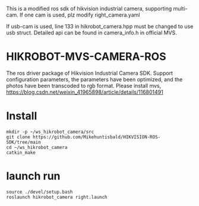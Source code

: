 This is a modified ros sdk of hikvision industrial camera, supporting multi-cam. If one cam is used, plz modify right_camera.yaml

If usb-cam is used, line 133 in hikrobot_camera.hpp must be changed to use usb struct. Detailed api can be found in camera_info.h in official MVS.
# HIKROBOT-MVS-CAMERA-ROS
The ros driver package of Hikvision Industrial Camera SDK. Support configuration parameters, the parameters have been optimized, and the photos have been transcoded to rgb format.
Please install mvs, https://blog.csdn.net/weixin_41965898/article/details/116801491

# Install
```
mkdir -p ~/ws_hikrobot_camera/src
git clone https://github.com/Mikehuntisbald/HIKVISION-ROS-SDK/tree/main
cd ~/ws_hikrobot_camera
catkin_make
```
# launch run
```
source ./devel/setup.bash 
roslaunch hikrobot_camera right.launch
```
